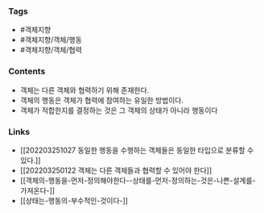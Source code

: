 ### Tags 
- #객체지향 
- #객체지향/객체/행동
- #객체지향/객체/협력


### Contents 
- 객체는 다른 객체와 협력하기 위해 존재한다.
- 객체의 행동은 객체가 협력에 참여하는 유일한 방법이다.
- 객체가 적합한지를 결정하는 것은 그 객체의 상태가 아니라 행동이다


### Links
- [[202203251027 동일한 행동을 수행하는 객체들은 동일한 타입으로 분류할 수 있다.]]
- [[202203250122 객체는 다른 객체들과 협력할 수 있어야 한다]]
- [[객체의-행동을-먼저-정의해야한다--상태를-먼저-정의하는-것은-나쁜-설계를-가져온다-]]
- [[상태는-행동의-부수적인-것이다-]]

